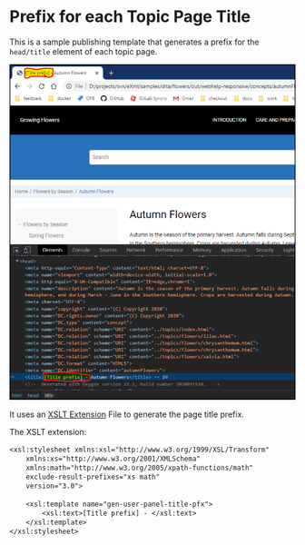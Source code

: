 # Prefix for each Topic Page Title

This is a sample publishing template that generates a prefix for the `head/title` element of each topic page.

![Output Sample](topic-page-title-prefix.png)

It uses an 
[XSLT Extension](https://www.oxygenxml.com/doc/versions/22.1/ug-webhelp-responsive/topics/whr-responsive-override-xslt-dita-xslt-import.html) File to generate the page title prefix.

The XSLT extension:
```
<xsl:stylesheet xmlns:xsl="http://www.w3.org/1999/XSL/Transform"
    xmlns:xs="http://www.w3.org/2001/XMLSchema"
    xmlns:math="http://www.w3.org/2005/xpath-functions/math"
    exclude-result-prefixes="xs math"
    version="3.0">
    
    <xsl:template name="gen-user-panel-title-pfx">
        <xsl:text>[Title prefix] - </xsl:text>
    </xsl:template>
</xsl:stylesheet>
```



